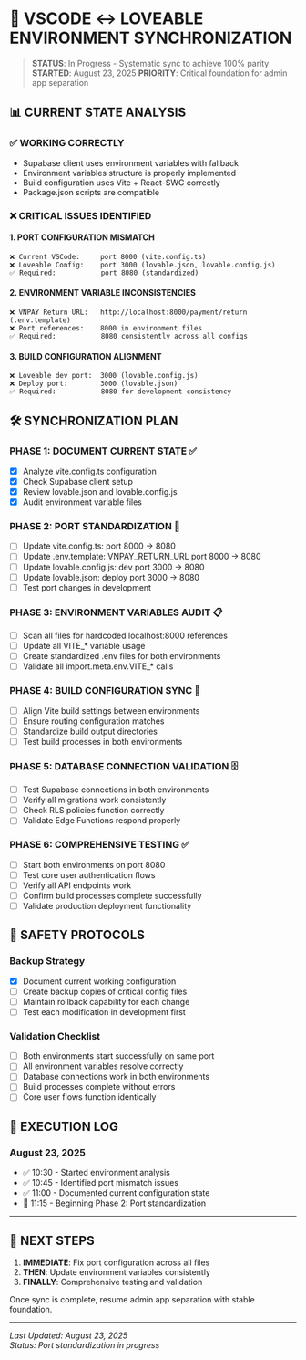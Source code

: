 # 🔄 VSCODE ↔ LOVEABLE ENVIRONMENT SYNCHRONIZATION

> **STATUS**: In Progress - Systematic sync to achieve 100% parity
> **STARTED**: August 23, 2025
> **PRIORITY**: Critical foundation for admin app separation

## 📊 **CURRENT STATE ANALYSIS**

### ✅ **WORKING CORRECTLY**
- Supabase client uses environment variables with fallback
- Environment variables structure is properly implemented
- Build configuration uses Vite + React-SWC correctly
- Package.json scripts are compatible

### ❌ **CRITICAL ISSUES IDENTIFIED**

#### **1. PORT CONFIGURATION MISMATCH**
```
❌ Current VSCode:     port 8000 (vite.config.ts)
❌ Loveable Config:    port 3000 (lovable.json, lovable.config.js)
✅ Required:           port 8080 (standardized)
```

#### **2. ENVIRONMENT VARIABLE INCONSISTENCIES**
```
❌ VNPAY Return URL:   http://localhost:8000/payment/return (.env.template)
❌ Port references:    8000 in environment files
✅ Required:           8080 consistently across all configs
```

#### **3. BUILD CONFIGURATION ALIGNMENT**
```
❌ Loveable dev port:  3000 (lovable.config.js)
❌ Deploy port:        3000 (lovable.json)
✅ Required:           8080 for development consistency
```

## 🛠️ **SYNCHRONIZATION PLAN**

### **PHASE 1: DOCUMENT CURRENT STATE** ✅
- [x] Analyze vite.config.ts configuration
- [x] Check Supabase client setup
- [x] Review lovable.json and lovable.config.js
- [x] Audit environment variable files

### **PHASE 2: PORT STANDARDIZATION** 🔄
- [ ] Update vite.config.ts: port 8000 → 8080
- [ ] Update .env.template: VNPAY_RETURN_URL port 8000 → 8080
- [ ] Update lovable.config.js: dev port 3000 → 8080
- [ ] Update lovable.json: deploy port 3000 → 8080
- [ ] Test port changes in development

### **PHASE 3: ENVIRONMENT VARIABLES AUDIT** 📋
- [ ] Scan all files for hardcoded localhost:8000 references
- [ ] Update all VITE_* variable usage
- [ ] Create standardized .env files for both environments
- [ ] Validate all import.meta.env.VITE_* calls

### **PHASE 4: BUILD CONFIGURATION SYNC** 🔧
- [ ] Align Vite build settings between environments
- [ ] Ensure routing configuration matches
- [ ] Standardize build output directories
- [ ] Test build processes in both environments

### **PHASE 5: DATABASE CONNECTION VALIDATION** 🗄️
- [ ] Test Supabase connections in both environments
- [ ] Verify all migrations work consistently
- [ ] Check RLS policies function correctly
- [ ] Validate Edge Functions respond properly

### **PHASE 6: COMPREHENSIVE TESTING** ✅
- [ ] Start both environments on port 8080
- [ ] Test core user authentication flows
- [ ] Verify all API endpoints work
- [ ] Confirm build processes complete successfully
- [ ] Validate production deployment functionality

## 🚨 **SAFETY PROTOCOLS**

### **Backup Strategy**
- [x] Document current working configuration
- [ ] Create backup copies of critical config files
- [ ] Maintain rollback capability for each change
- [ ] Test each modification in development first

### **Validation Checklist**
- [ ] Both environments start successfully on same port
- [ ] All environment variables resolve correctly  
- [ ] Database connections work in both environments
- [ ] Build processes complete without errors
- [ ] Core user flows function identically

## 📝 **EXECUTION LOG**

### **August 23, 2025**
- ✅ 10:30 - Started environment analysis
- ✅ 10:45 - Identified port mismatch issues
- ✅ 11:00 - Documented current configuration state
- 🔄 11:15 - Beginning Phase 2: Port standardization

---

## 🎯 **NEXT STEPS**

1. **IMMEDIATE**: Fix port configuration across all files
2. **THEN**: Update environment variables consistently  
3. **FINALLY**: Comprehensive testing and validation

Once sync is complete, resume admin app separation with stable foundation.

---

*Last Updated: August 23, 2025*  
*Status: Port standardization in progress*
